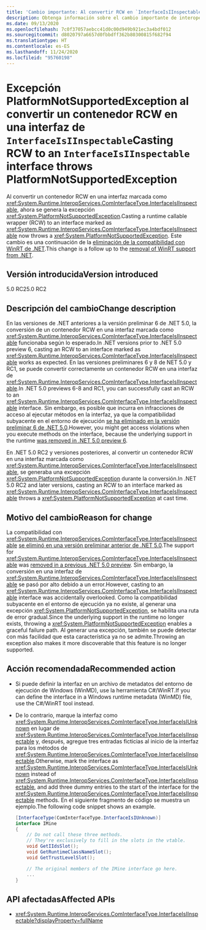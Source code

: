 ```yaml
---
title: 'Cambio importante: Al convertir RCW en `InterfaceIsIInspectable` se inicia una excepción'
description: Obtenga información sobre el cambio importante de interoperabilidad en .NET 5.0, en el que la conversión de un contenedor RCW a una interfaz `InterfaceIsIInspectable` inicia una excepción PlatformNotSupportedException.
ms.date: 09/13/2020
ms.openlocfilehash: 7c0f37057aebcc41d0c00d949b921ec3a4bdf012
ms.sourcegitcommit: d8020797a6657d0fbbdff362b80300815f682f94
ms.translationtype: HT
ms.contentlocale: es-ES
ms.lasthandoff: 11/24/2020
ms.locfileid: "95760198"
---
```

# <a name="casting-rcw-to-an-interfaceisiinspectable-interface-throws-platformnotsupportedexception"></a><span data-ttu-id="d851c-103">Excepción PlatformNotSupportedException al convertir un contenedor RCW en una interfaz de `InterfaceIsIInspectable`</span><span class="sxs-lookup"><span data-stu-id="d851c-103">Casting RCW to an `InterfaceIsIInspectable` interface throws PlatformNotSupportedException</span></span>

<span data-ttu-id="d851c-104">Al convertir un contenedor RCW en una interfaz marcada como <xref:System.Runtime.InteropServices.ComInterfaceType.InterfaceIsIInspectable>, ahora se genera la excepción <xref:System.PlatformNotSupportedException>.</span><span class="sxs-lookup"><span data-stu-id="d851c-104">Casting a runtime callable wrapper (RCW) to an interface marked as <xref:System.Runtime.InteropServices.ComInterfaceType.InterfaceIsIInspectable> now throws a <xref:System.PlatformNotSupportedException>.</span></span> <span data-ttu-id="d851c-105">Este cambio es una continuación de la [eliminación de la compatibilidad con WinRT de .NET](built-in-support-for-winrt-removed.md).</span><span class="sxs-lookup"><span data-stu-id="d851c-105">This change is a follow up to the [removal of WinRT support from .NET](built-in-support-for-winrt-removed.md).</span></span>

## <a name="version-introduced"></a><span data-ttu-id="d851c-106">Versión introducida</span><span class="sxs-lookup"><span data-stu-id="d851c-106">Version introduced</span></span>

<span data-ttu-id="d851c-107">5.0 RC2</span><span class="sxs-lookup"><span data-stu-id="d851c-107">5.0 RC2</span></span>

## <a name="change-description"></a><span data-ttu-id="d851c-108">Descripción del cambio</span><span class="sxs-lookup"><span data-stu-id="d851c-108">Change description</span></span>

<span data-ttu-id="d851c-109">En las versiones de .NET anteriores a la versión preliminar 6 de .NET 5.0, la conversión de un contenedor RCW en una interfaz marcada como <xref:System.Runtime.InteropServices.ComInterfaceType.InterfaceIsIInspectable> funcionaba según lo esperado.</span><span class="sxs-lookup"><span data-stu-id="d851c-109">In .NET versions prior to .NET 5.0 preview 6, casting an RCW to an interface marked as <xref:System.Runtime.InteropServices.ComInterfaceType.InterfaceIsIInspectable> works as expected.</span></span> <span data-ttu-id="d851c-110">En las versiones preliminares 6 y 8 de NET 5.0 y RC1, se puede convertir correctamente un contenedor RCW en una interfaz de <xref:System.Runtime.InteropServices.ComInterfaceType.InterfaceIsIInspectable>.</span><span class="sxs-lookup"><span data-stu-id="d851c-110">In .NET 5.0 previews 6-8 and RC1, you can successfully cast an RCW to an <xref:System.Runtime.InteropServices.ComInterfaceType.InterfaceIsIInspectable> interface.</span></span> <span data-ttu-id="d851c-111">Sin embargo, es posible que incurra en infracciones de acceso al ejecutar métodos en la interfaz, ya que la compatibilidad subyacente en el entorno de ejecución [se ha eliminado en la versión preliminar 6 de .NET 5.0](built-in-support-for-winrt-removed.md).</span><span class="sxs-lookup"><span data-stu-id="d851c-111">However, you might get access violations when you execute methods on the interface, because the underlying support in the runtime [was removed in .NET 5.0 preview 6](built-in-support-for-winrt-removed.md).</span></span>

<span data-ttu-id="d851c-112">En .NET 5.0 RC2 y versiones posteriores, al convertir un contenedor RCW en una interfaz marcada como <xref:System.Runtime.InteropServices.ComInterfaceType.InterfaceIsIInspectable>, se generaba una excepción <xref:System.PlatformNotSupportedException> durante la conversión.</span><span class="sxs-lookup"><span data-stu-id="d851c-112">In .NET 5.0 RC2 and later versions, casting an RCW to an interface marked as <xref:System.Runtime.InteropServices.ComInterfaceType.InterfaceIsIInspectable> throws a <xref:System.PlatformNotSupportedException> at cast time.</span></span>

## <a name="reason-for-change"></a><span data-ttu-id="d851c-113">Motivo del cambio</span><span class="sxs-lookup"><span data-stu-id="d851c-113">Reason for change</span></span>

<span data-ttu-id="d851c-114">La compatibilidad con <xref:System.Runtime.InteropServices.ComInterfaceType.InterfaceIsIInspectable> [se eliminó en una versión preliminar anterior de .NET 5.0](built-in-support-for-winrt-removed.md).</span><span class="sxs-lookup"><span data-stu-id="d851c-114">The support for <xref:System.Runtime.InteropServices.ComInterfaceType.InterfaceIsIInspectable> was [removed in a previous .NET 5.0 preview](built-in-support-for-winrt-removed.md).</span></span> <span data-ttu-id="d851c-115">Sin embargo, la conversión en una interfaz de <xref:System.Runtime.InteropServices.ComInterfaceType.InterfaceIsIInspectable> se pasó por alto debido a un error.</span><span class="sxs-lookup"><span data-stu-id="d851c-115">However, casting to an <xref:System.Runtime.InteropServices.ComInterfaceType.InterfaceIsIInspectable> interface was accidentally overlooked.</span></span> <span data-ttu-id="d851c-116">Como la compatibilidad subyacente en el entorno de ejecución ya no existe, al generar una excepción <xref:System.PlatformNotSupportedException>, se habilita una ruta de error gradual.</span><span class="sxs-lookup"><span data-stu-id="d851c-116">Since the underlying support in the runtime no longer exists, throwing a <xref:System.PlatformNotSupportedException> enables a graceful failure path.</span></span> <span data-ttu-id="d851c-117">Al generar una excepción, también se puede detectar con más facilidad que esta característica ya no se admite.</span><span class="sxs-lookup"><span data-stu-id="d851c-117">Throwing an exception also makes it more discoverable that this feature is no longer supported.</span></span>

## <a name="recommended-action"></a><span data-ttu-id="d851c-118">Acción recomendada</span><span class="sxs-lookup"><span data-stu-id="d851c-118">Recommended action</span></span>

- <span data-ttu-id="d851c-119">Si puede definir la interfaz en un archivo de metadatos del entorno de ejecución de Windows (WinMD), use la herramienta C#/WinRT.</span><span class="sxs-lookup"><span data-stu-id="d851c-119">If you can define the interface in a Windows runtime metadata (WinMD) file, use the C#/WinRT tool instead.</span></span>

- <span data-ttu-id="d851c-120">De lo contrario, marque la interfaz como <xref:System.Runtime.InteropServices.ComInterfaceType.InterfaceIsIUnknown> en lugar de <xref:System.Runtime.InteropServices.ComInterfaceType.InterfaceIsIInspectable> y, después, agregue tres entradas ficticias al inicio de la interfaz para los métodos de <xref:System.Runtime.InteropServices.ComInterfaceType.InterfaceIsIInspectable>.</span><span class="sxs-lookup"><span data-stu-id="d851c-120">Otherwise, mark the interface as <xref:System.Runtime.InteropServices.ComInterfaceType.InterfaceIsIUnknown> instead of <xref:System.Runtime.InteropServices.ComInterfaceType.InterfaceIsIInspectable>, and add three dummy entries to the start of the interface for the <xref:System.Runtime.InteropServices.ComInterfaceType.InterfaceIsIInspectable> methods.</span></span> <span data-ttu-id="d851c-121">En el siguiente fragmento de código se muestra un ejemplo.</span><span class="sxs-lookup"><span data-stu-id="d851c-121">The following code snippet shows an example.</span></span>

  ```csharp
  [InterfaceType(ComInterfaceType.InterfaceIsIUnknown)]
  interface IMine
  {
      // Do not call these three methods.
      // They're exclusively to fill in the slots in the vtable.
      void GetIIdsSlot();
      void GetRuntimeClassNameSlot();
      void GetTrustLevelSlot();

      // The original members of the IMine interface go here.
      ...
  }
  ```

## <a name="affected-apis"></a><span data-ttu-id="d851c-122">API afectadas</span><span class="sxs-lookup"><span data-stu-id="d851c-122">Affected APIs</span></span>

- <xref:System.Runtime.InteropServices.ComInterfaceType.InterfaceIsIInspectable?displayProperty=fullName>

<!--

### Affected APIs

- `F:System.Runtime.InteropServices.ComInterfaceType.InterfaceIsIInspectable`

### Category

Interop

-->
